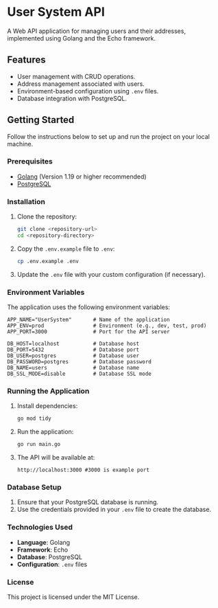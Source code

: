 # User System API

A Web API application for managing users and their addresses, implemented using Golang and the Echo framework.

## Features
- User management with CRUD operations.
- Address management associated with users.
- Environment-based configuration using `.env` files.
- Database integration with PostgreSQL.

## Getting Started

Follow the instructions below to set up and run the project on your local machine.

### Prerequisites
- [Golang](https://golang.org/doc/install) (Version 1.19 or higher recommended)
- [PostgreSQL](https://www.postgresql.org/download/)

### Installation

1. Clone the repository:
   ```bash
   git clone <repository-url>
   cd <repository-directory>
   ```

2. Copy the `.env.example` file to `.env`:
   ```bash
   cp .env.example .env
   ```

3. Update the `.env` file with your custom configuration (if necessary).

### Environment Variables

The application uses the following environment variables:

```plaintext
APP_NAME="UserSystem"       # Name of the application
APP_ENV=prod                # Environment (e.g., dev, test, prod)
APP_PORT=3000               # Port for the API server

DB_HOST=localhost           # Database host
DB_PORT=5432                # Database port
DB_USER=postgres            # Database user
DB_PASSWORD=postgres        # Database password
DB_NAME=users               # Database name
DB_SSL_MODE=disable         # Database SSL mode
```

### Running the Application

1. Install dependencies:
   ```bash
   go mod tidy
   ```

2. Run the application:
   ```bash
   go run main.go
   ```

3. The API will be available at:
   ```
   http://localhost:3000 #3000 is example port
   ```

### Database Setup

1. Ensure that your PostgreSQL database is running.
2. Use the credentials provided in your `.env` file to create the database.

### Technologies Used

- **Language**: Golang
- **Framework**: Echo
- **Database**: PostgreSQL
- **Configuration**: `.env` files

### License
This project is licensed under the MIT License.
